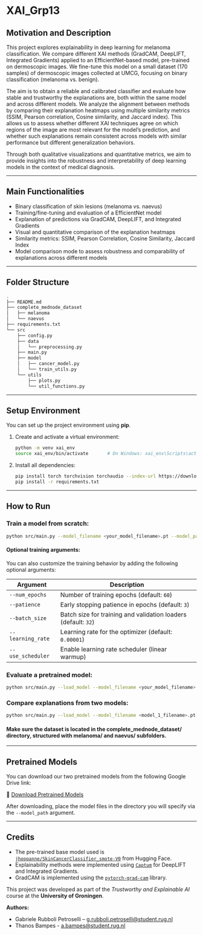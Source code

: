 # XAI_Grp13

## Motivation and Description

This project explores explainability in deep learning for melanoma classification. We compare different XAI methods (GradCAM, DeepLIFT, Integrated Gradients) applied to an EfficientNet-based model, pre-trained on dermoscopic images.
We fine-tune this model on a small dataset (170 samples) of dermoscopic images collected at UMCG, focusing on binary classification (melanoma vs. benign).

The aim is to obtain a reliable and calibrated classifier and evaluate how stable and trustworthy the explanations are, both within the same model and across different models. We analyze the alignment between methods by comparing their explanation heatmaps using multiple similarity metrics (SSIM, Pearson correlation, Cosine similarity, and Jaccard index). This allows us to assess whether different XAI techniques agree on which regions of the image are most relevant for the model’s prediction, and whether such explanations remain consistent across models with similar performance but different generalization behaviors.

Through both qualitative visualizations and quantitative metrics, we aim to provide insights into the robustness and interpretability of deep learning models in the context of medical diagnosis.

---

## Main Functionalities

- Binary classification of skin lesions (melanoma vs. naevus)
- Training/fine-tuning and evaluation of a EfficientNet model
- Explanation of predictions via GradCAM, DeepLIFT, and Integrated Gradients
- Visual and quantitative comparison of the explanation heatmaps
- Similarity metrics: SSIM, Pearson Correlation, Cosine Similarity, Jaccard Index
- Model comparison mode to assess robustness and comparability of explanations across different models

---

## Folder Structure

```bash
.
├── README.md
├── complete_mednode_dataset
│   ├── melanoma
│   └── naevus
├── requirements.txt
└── src
    ├── config.py
    ├── data
    │   └── preprocessing.py
    ├── main.py
    ├── model
    │   ├── cancer_model.py
    │   └── train_utils.py
    └── utils
        ├── plots.py
        └── util_functions.py
```

---

## Setup Environment

You can set up the project environment using **pip**.

1. Create and activate a virtual environment:
   ```bash
   python -m venv xai_env
   source xai_env/bin/activate       # On Windows: xai_env\Scripts\activate
   ```
2. Install all dependencies:
   ```bash
   pip install torch torchvision torchaudio --index-url https://download.pytorch.org/whl/cpu       # Torch for CPU
   pip install -r requirements.txt
   ```

---

## How to Run

### Train a model from scratch:

   ```bash
   python src/main.py --model_filename <your_model_filename>.pt --model_path <your_model_folder> 
   ```

#### Optional training arguments:

You can also customize the training behavior by adding the following optional arguments:

| Argument           | Description                                                                 |
|--------------------|-----------------------------------------------------------------------------|
| `--num_epochs`     | Number of training epochs (default: `60`)                                   |
| `--patience`       | Early stopping patience in epochs (default: `3`)                            |
| `--batch_size`     | Batch size for training and validation loaders (default: `32`)              |
| `--learning_rate`  | Learning rate for the optimizer (default: `0.00001`)                       |
| `--use_scheduler`  | Enable learning rate scheduler (linear warmup)                              |

### Evaluate a pretrained model:

   ```bash
   python src/main.py --load_model --model_filename <your_model_filename>.pt --model_path <your_model_folder>
   ```

### Compare explanations from two models:

   ```bash
   python src/main.py --load_model --model_filename <model_1_filename>.pt --model_path <your_model_folder> --compare_models --second_model_filename <model_2_filename>.pt
   ```

#### Make sure the dataset is located in the complete_mednode_dataset/ directory, structured with melanoma/ and naevus/ subfolders.

---

## Pretrained Models

You can download our two pretrained models from the following Google Drive link:

🔗 [Download Pretrained Models](https://drive.google.com/drive/folders/1et9_-fvm_fqbsY4yEGtCkB_whoIahXy_?usp=sharing)

After downloading, place the model files in the directory you will specify via the `--model_path` argument.

---

## Credits

- The pre-trained base model used is [`jhoppanne/SkinCancerClassifier_smote-V0`](https://huggingface.co/jhoppanne/SkinCancerClassifier_smote-V0) from Hugging Face.
- Explainability methods were implemented using [`Captum`](https://github.com/pytorch/captum) for DeepLIFT and Integrated Gradients.
- GradCAM is implemented using the [`pytorch-grad-cam`](https://github.com/jacobgil/pytorch-grad-cam) library.

This project was developed as part of the *Trustworthy and Explainable AI* course at the **University of Groningen**.

**Authors:**
- Gabriele Rubboli Petroselli – g.rubboli.petroselli@student.rug.nl  
- Thanos Bampes - a.bampes@student.rug.nl